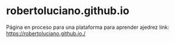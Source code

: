 # robertoluciano.github.io
Página en proceso para una plataforma para aprender ajedrez
link: https://robertoluciano.github.io./
